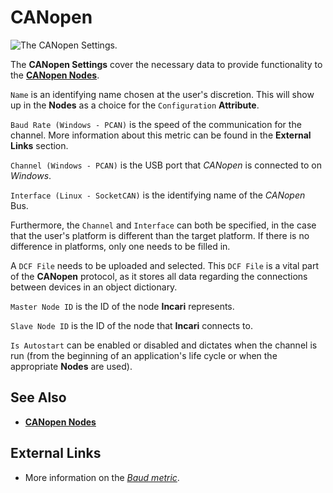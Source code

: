 # CANopen


![The CANopen Settings.](../../.gitbook/assets/canopenprojectsettings20241real.png)

The **CANopen Settings** cover the necessary data to provide functionality to the [**CANopen Nodes**](../../toolbox/communication/canopen/README.md).

`Name` is an identifying name chosen at the user's discretion. This will show up in the **Nodes** as a choice for the `Configuration` **Attribute**.

`Baud Rate (Windows - PCAN)` is the speed of the communication for the channel. More information about this metric can be found in the **External Links** section.

`Channel (Windows - PCAN)` is the USB port that _CANopen_ is connected to on _Windows_.

`Interface (Linux - SocketCAN)` is the identifying name of the _CANopen_ Bus. 

Furthermore, the `Channel` and `Interface` can both be specified, in the case that the user's platform is different than the target platform. If there is no difference in platforms, only one needs to be filled in.

A `DCF File` needs to be uploaded and selected. This `DCF File` is a vital part of the **CANopen** protocol, as it stores all data regarding the connections between devices in an object dictionary.

`Master Node ID` is the ID of the node **Incari** represents. 

`Slave Node ID` is the ID of the node that **Incari** connects to. 

`Is Autostart` can be enabled or disabled and dictates when the channel is run (from the beginning of an application's life cycle or when the appropriate **Nodes** are used).


## See Also

* [**CANopen Nodes**](../../toolbox/communication/canopen/README.md)

## External Links

* More information on the [_Baud metric_](https://en.wikipedia.org/wiki/Baud).